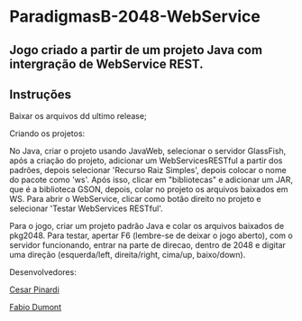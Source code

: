 # ParadigmasB-2048-WebService

<h2>Jogo criado a partir de um projeto Java com intergração de WebService REST.</h2>

<h2>Instruções</h2>
<p>Baixar os arquivos dd ultimo release;
<p>Criando os projetos:
  <p>No Java, criar o projeto usando JavaWeb, selecionar o servidor GlassFish, após a criação do projeto, adicionar um WebServicesRESTful a partir dos padrões, depois selecionar 'Recurso Raiz Simples', depois colocar o nome do pacote como 'ws'. Após isso, clicar em "bibliotecas" e adicionar um JAR, que é a biblioteca GSON, depois, colar no projeto os arquivos baixados em WS. Para abrir o WebService, clicar como botão direito no projeto e selecionar 'Testar WebServices RESTful'.
  <p>Para o jogo, criar um projeto padrão Java e colar os arquivos baixados de pkg2048. Para testar, apertar F6 (lembre-se de deixar o jogo aberto), com o servidor funcionando, entrar na parte de direcao, dentro de 2048 e digitar uma direção (esquerda/left, direita/right, cima/up, baixo/down).
<p>Desenvolvedores:
<p><a href= "https://github.com/CesarPinardi"> Cesar Pinardi </a>      
<p><a href= "https://github.com/FabioDumont"> Fabio Dumont </a>      

